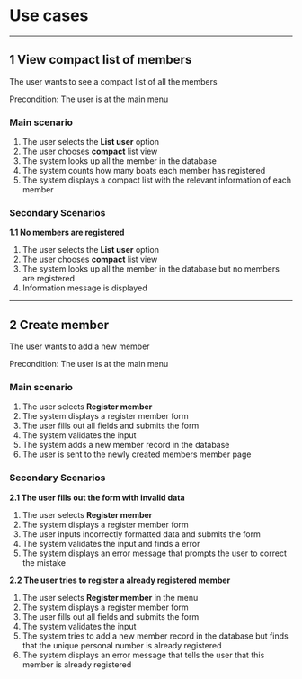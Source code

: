 # Use cases

---

## 1 View compact list of members
The user wants to see a compact list of all the members

Precondition: The user is at the main menu
### Main scenario
1. The user selects the **List user** option
2. The user chooses **compact** list view
3. The system looks up all the member in the database
4. The system counts how many boats each member has registered
5. The system displays a compact list with the relevant information of each member

### Secondary Scenarios
**1.1 No members are registered**

1. The user selects the **List user** option
2. The user chooses **compact** list view
3. The system looks up all the member in the database but no members are registered
4. Information message is displayed

---

## 2 Create member
The user wants to add a new member

Precondition: The user is at the main menu
### Main scenario
1. The user selects **Register member**
2. The system displays a register member form
3. The user fills out all fields and submits the form
4. The system validates the input
5. The system adds a new member record in the database
6. The user is sent to the newly created members member page

### Secondary Scenarios
**2.1 The user fills out the form with invalid data**

1. The user selects **Register member**
2. The system displays a register member form
3. The user inputs incorrectly formatted data and submits the form
4. The system validates the input and finds a error
5. The system displays an error message that prompts the user to correct the mistake

**2.2 The user tries to register a already registered member**

1. The user selects **Register member** in the menu
2. The system displays a register member form
3. The user fills out all fields and submits the form
4. The system validates the input
5. The system tries to add a new member record in the database but finds that the unique personal number is already registered
6. The system displays an error message that tells the user that this member is already registered
